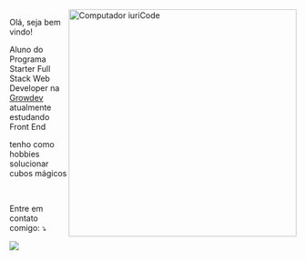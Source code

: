 <img src="https://raw.githubusercontent.com/MicaelliMedeiros/micaellimedeiros/master/image/computer-illustration.png" min-width="400px" max-width="400px" width="400px" align="right" alt="Computador iuriCode">

<p align="left">
  Olá, seja bem vindo!
</p>


<p align="left">
  Aluno do Programa Starter Full Stack Web Developer na <a href="https://growdev.com.br" alt="Growdev">Growdev</a> atualmente estudando Front End
</p>
<p> tenho como hobbies solucionar cubos mágicos <p>


<br>


<p align="left">
  Entre em contato comigo: ⤵️
</p>


  <a href="https://www.linkedin.com/in/eduardo-reis4606//" alt="Linkedin">
  <img src="https://img.shields.io/badge/-Linkedin-0e76a8?style=flat-square&logo=Linkedin&logoColor=white&link=https://https://www.linkedin.com/in/eduardo-reis4606/" /></a>

</p>  
